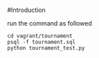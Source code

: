 #Introduction

run the command as followed
```
cd vagrant/tournament
psql -f tournament.sql
python tournament_test.py
```